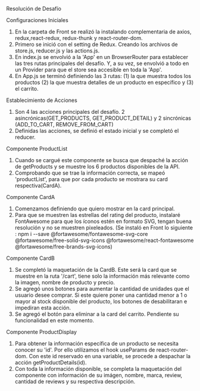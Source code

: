 Resolución de Desafío

Configuraciones Iniciales
1. En la carpeta de Front se realizó la instalando complementaria de axios, redux,react-redux, redux-thunk y react-router-dom.
2. Primero se inició con el setting de Redux. Creando los archivos de store.js, reducer.js y las actions.js.
3. En index.js se envolvió a la 'App' en un BrowserRouter para establecer las tres rutas principales del desafío. Y, a su vez, se envolvió a todo en un Provider para que el store sea accesible en toda la 'App'.
4. En App.js se terminó definiendo las 3 rutas: (1) la que muestra todos los productos (2) la que muestra detalles de un producto en específico y (3) el carrito.

Establecimiento de Acciones
1. Son 4 las acciones principales del desafío. 2 asincrónicas(GET_PRODUCTS, GET_PRODUCT_DETAIL) y 2 sincrónicas (ADD_TO_CART, REMOVE_FROM_CART)
2. Definidas las acciones, se definió el estado inicial y se completó el reducer.

Componente ProductList
1. Cuando se cargué este componente se busca que despaché la acción de getProducts y se muestre los 6 productos disponibles de la API.
2. Comprobando que se trae la información correcta, se mapeó 'productList', para que por cada producto se mostrara su card respectiva(CardA).

Componente CardA
1. Comenzamos definiendo que quiero mostrar en la card principal.
2. Para que se muestren las estrellas del rating del producto, instalaré FontAwesome para que los íconos estén en formato SVG, tengan buena resolución y no se muestren pixeleados. (Se instaló en Front lo siguiente : npm i --save @fortawesome/fontawesome-svg-core  @fortawesome/free-solid-svg-icons @fortawesome/react-fontawesome @fortawesome/free-brands-svg-icons)

Componente CardB
1. Se completó la maquetación de la CardB. Este será la card que se muestre en la ruta '/cart', tiene solo la información  más relevante como la imagen, nombre de producto y precio.
2. Se agregó unos botones para aumentar la cantidad de unidades que el usuario desee comprar. Si este quiere poner una cantidad menor a 1 o mayor al stock disponible del producto, los botones de desabilitaran e impediran esta acción.
3. Se agregó el botón para eliminar a la card del carrito. Pendiente su funcionalidad en este momento.

Componente ProductDisplay
1. Para obtener la información específica de un producto se necesita conocer su 'id'. Por ello utilizamos el hook useParams de react-router-dom. Con este id reservado en una variable, se procede a despachar la acción getProductDetails(id).
2. Con toda la información disponible, se completa la maquetación del componente con información de su imágen, nombre, marca, review, cantidad de reviews y su respectiva descripción.




